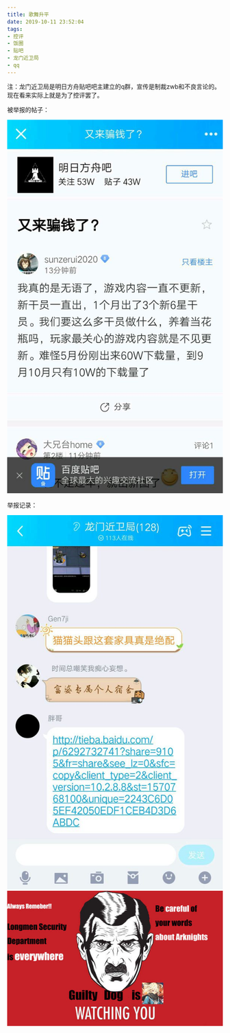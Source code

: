 ```yaml
---
title: 歌舞升平
date: 2019-10-11 23:52:04
tags:
- 控评
- 饭圈
- 贴吧
- 龙门近卫局
- qq
---
```


注：龙门近卫局是明日方舟贴吧吧主建立的q群，宣传是制裁zwb和不良言论的。现在看来实际上就是为了控评罢了。

被举报的帖子：

![](2019-10-11-23-52/01.jpg)

举报记录：

![](2019-10-11-23-52/02.jpg)
![](2019-10-11-23-52/03.jpg)
